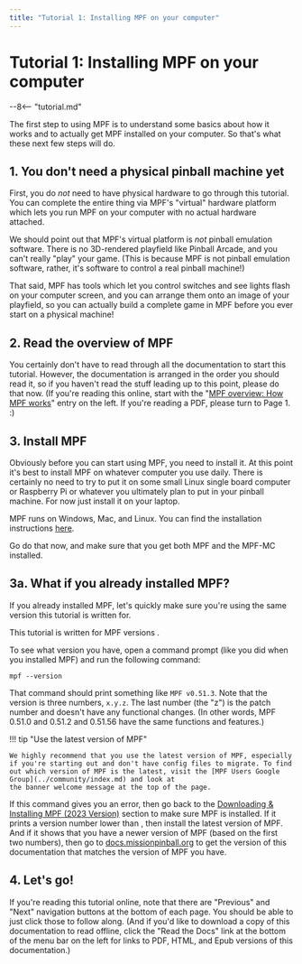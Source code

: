 ```yaml
---
title: "Tutorial 1: Installing MPF on your computer"
---
```


# Tutorial 1: Installing MPF on your computer

--8<-- "tutorial.md"

The first step to using MPF is to understand some basics about how it
works and to actually get MPF installed on your computer. So that's
what these next few steps will do.

## 1. You don't need a physical pinball machine yet

First, you do *not* need to have physical hardware to go through this
tutorial. You can complete the entire thing via MPF's "virtual"
hardware platform which lets you run MPF on your computer with no actual
hardware attached.

We should point out that MPF's virtual platform is *not* pinball
emulation software. There is no 3D-rendered playfield like Pinball
Arcade, and you can't really "play" your game. (This is because MPF
is not pinball emulation software, rather, it's software to control a
real pinball machine!)

That said, MPF has tools which let you control switches and see lights
flash on your computer screen, and you can arrange them onto an image of
your playfield, so you can actually build a complete game in MPF before
you ever start on a physical machine!

## 2. Read the overview of MPF

You certainly don't have to read through all the documentation to start
this tutorial. However, the documentation is arranged in the order you
should read it, so if you haven't read the stuff leading up to this
point, please do that now. (If you're reading this online, start with
the "[MPF overview: How MPF works](../start/index.md)" entry on the left.
If you're reading a PDF, please turn to Page 1. :)

## 3. Install MPF

Obviously before you can start using MPF, you need to install it. At
this point it's best to install MPF on whatever computer you use daily.
There is certainly no need to try to put it on some small Linux single
board computer or Raspberry Pi or whatever you ultimately plan to put in
your pinball machine. For now just install it on your laptop.

MPF runs on Windows, Mac, and Linux. You can find the installation
instructions [here](../install/index.md).

Go do that now, and make sure that you get both MPF and the MPF-MC
installed.

## 3a. What if you already installed MPF?

If you already installed MPF, let's quickly make sure you're using the
same version this tutorial is written for.

This tutorial is written for MPF versions .

To see what version you have, open a command prompt (like you did when
you installed MPF) and run the following command:

``` console
mpf --version
```

That command should print something like `MPF v0.51.3`. Note that the
version is three numbers, `x.y.z`. The last number (the "z") is the
patch number and doesn't have any functional changes. (In other words,
MPF 0.51.0 and 0.51.2 and 0.51.56 have the same functions and features.)

!!! tip "Use the latest version of MPF"

    We highly recommend that you use the latest version of MPF, especially
    if you're starting out and don't have config files to migrate. To find
    out which version of MPF is the latest, visit the [MPF Users Google
    Group](../community/index.md) and look at
    the banner welcome message at the top of the page.

If this command gives you an error, then go back to the
[Downloading & Installing MPF (2023 Version)](../install/index.md) section to make sure MPF
is installed. If it prints a version number lower than , then install
the latest version of MPF. And if it shows that you have a newer version
of MPF (based on the first two numbers), then go to
[docs.missionpinball.org](http://docs.missionpinball.org) to get the
version of this documentation that matches the version of MPF you have.

## 4. Let's go!

If you're reading this tutorial online, note that there are
"Previous" and "Next" navigation buttons at the bottom of each page.
You should be able to just click those to follow along. (And if you'd
like to download a copy of this documentation to read offline, click the
"Read the Docs" link at the bottom of the menu bar on the left for
links to PDF, HTML, and Epub versions of this documentation.)
